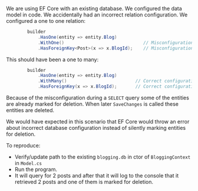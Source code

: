 We are using EF Core with an existing database. We configured the data model in code.
We accidentally had an incorrect relation configuration. We configured a one to one relation:
```cs
        builder
            .HasOne(entity => entity.Blog)
            .WithOne()                              // Misconfiguration
            .HasForeignKey<Post>(x => x.BlogId);    // Misconfiguration
```

This should have been a one to many:
```cs
        builder
            .HasOne(entity => entity.Blog)
            .WithMany()                          // Correct configuration
            .HasForeignKey(x => x.BlogId);       // Correct configuration
```

Because of the misconfiguration during a `SELECT` query some of the entities are already marked for deletion.
When later `SaveChanges` is called these entities are deleted.

We would have expected in this scenario that EF Core would throw an error about incorrect database configuration instead of silently marking entities for deletion.

To reproduce: 
- Verify/update path to the existing `blogging.db` in ctor of `BloggingContext` in `Model.cs`
- Run the program. 
- It will query for 2 posts and after that it will log to the console that it retrieved 2 posts and one of them is marked for deletion.
